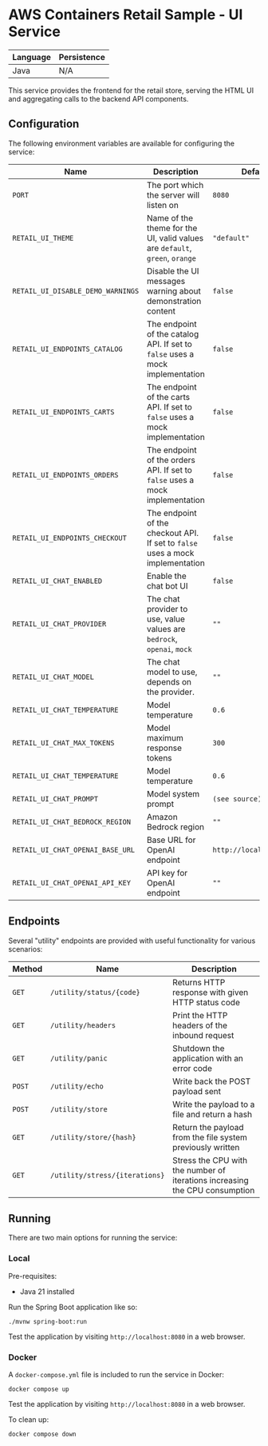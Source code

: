 # AWS Containers Retail Sample - UI Service

| Language | Persistence |
| -------- | ----------- |
| Java     | N/A         |

This service provides the frontend for the retail store, serving the HTML UI and aggregating calls to the backend API components.

## Configuration

The following environment variables are available for configuring the service:

| Name                              | Description                                                                    | Default                 |
| --------------------------------- | ------------------------------------------------------------------------------ | ----------------------- |
| `PORT`                            | The port which the server will listen on                                       | `8080`                  |
| `RETAIL_UI_THEME`                 | Name of the theme for the UI, valid values are `default`, `green`, `orange`    | `"default"`             |
| `RETAIL_UI_DISABLE_DEMO_WARNINGS` | Disable the UI messages warning about demonstration content                    | `false`                 |
| `RETAIL_UI_ENDPOINTS_CATALOG`     | The endpoint of the catalog API. If set to `false` uses a mock implementation  | `false`                 |
| `RETAIL_UI_ENDPOINTS_CARTS`       | The endpoint of the carts API. If set to `false` uses a mock implementation    | `false`                 |
| `RETAIL_UI_ENDPOINTS_ORDERS`      | The endpoint of the orders API. If set to `false` uses a mock implementation   | `false`                 |
| `RETAIL_UI_ENDPOINTS_CHECKOUT`    | The endpoint of the checkout API. If set to `false` uses a mock implementation | `false`                 |
| `RETAIL_UI_CHAT_ENABLED`          | Enable the chat bot UI                                                         | `false`                 |
| `RETAIL_UI_CHAT_PROVIDER`         | The chat provider to use, value values are `bedrock`, `openai`, `mock`         | `""`                    |
| `RETAIL_UI_CHAT_MODEL`            | The chat model to use, depends on the provider.                                | `""`                    |
| `RETAIL_UI_CHAT_TEMPERATURE`      | Model temperature                                                              | `0.6`                   |
| `RETAIL_UI_CHAT_MAX_TOKENS`       | Model maximum response tokens                                                  | `300`                   |
| `RETAIL_UI_CHAT_TEMPERATURE`      | Model temperature                                                              | `0.6`                   |
| `RETAIL_UI_CHAT_PROMPT`           | Model system prompt                                                            | `(see source)`          |
| `RETAIL_UI_CHAT_BEDROCK_REGION`   | Amazon Bedrock region                                                          | `""`                    |
| `RETAIL_UI_CHAT_OPENAI_BASE_URL`  | Base URL for OpenAI endpoint                                                   | `http://localhost:8888` |
| `RETAIL_UI_CHAT_OPENAI_API_KEY`   | API key for OpenAI endpoint                                                    | `""`                    |

## Endpoints

Several "utility" endpoints are provided with useful functionality for various scenarios:

| Method | Name                           | Description                                                                 |
| ------ | ------------------------------ | --------------------------------------------------------------------------- |
| `GET`  | `/utility/status/{code}`       | Returns HTTP response with given HTTP status code                           |
| `GET`  | `/utility/headers`             | Print the HTTP headers of the inbound request                               |
| `GET`  | `/utility/panic`               | Shutdown the application with an error code                                 |
| `POST` | `/utility/echo`                | Write back the POST payload sent                                            |
| `POST` | `/utility/store`               | Write the payload to a file and return a hash                               |
| `GET`  | `/utility/store/{hash}`        | Return the payload from the file system previously written                  |
| `GET`  | `/utility/stress/{iterations}` | Stress the CPU with the number of iterations increasing the CPU consumption |

## Running

There are two main options for running the service:

### Local

Pre-requisites:

- Java 21 installed

Run the Spring Boot application like so:

```
./mvnw spring-boot:run
```

Test the application by visiting `http://localhost:8080` in a web browser.

### Docker

A `docker-compose.yml` file is included to run the service in Docker:

```
docker compose up
```

Test the application by visiting `http://localhost:8080` in a web browser.

To clean up:

```
docker compose down
```
